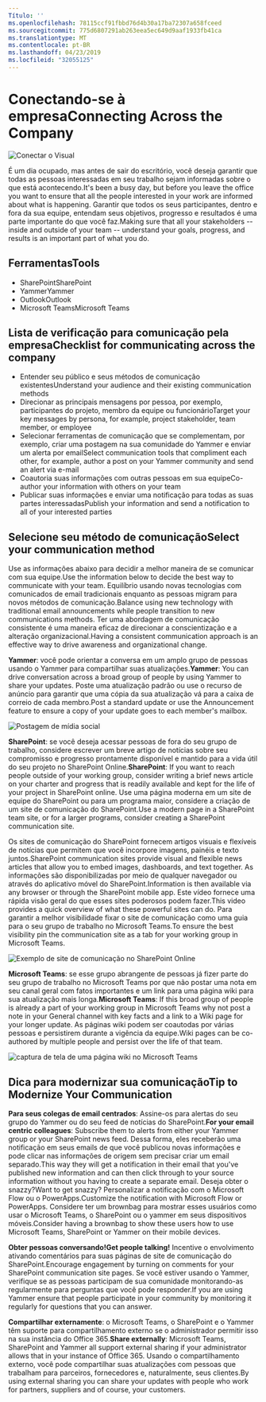 ```yaml
---
Título: ''
ms.openlocfilehash: 78115ccf91fbbd76d4b30a17ba72307a658fceed
ms.sourcegitcommit: 775d6807291ab263eea5ec649d9aaf1933fb41ca
ms.translationtype: MT
ms.contentlocale: pt-BR
ms.lasthandoff: 04/23/2019
ms.locfileid: "32055125"
---
```

# <a name="connecting-across-the-company"></a><span data-ttu-id="46133-102">Conectando-se à empresa</span><span class="sxs-lookup"><span data-stu-id="46133-102">Connecting Across the Company</span></span>

![Conectar o Visual](media/ditl_crosscompany.png)

<span data-ttu-id="46133-104">É um dia ocupado, mas antes de sair do escritório, você deseja garantir que todas as pessoas interessadas em seu trabalho sejam informadas sobre o que está acontecendo.</span><span class="sxs-lookup"><span data-stu-id="46133-104">It's been a busy day, but before you leave the office you want to ensure that all the people interested in your work are informed about what is happening.</span></span> <span data-ttu-id="46133-105">Garantir que todos os seus participantes, dentro e fora da sua equipe, entendam seus objetivos, progresso e resultados é uma parte importante do que você faz.</span><span class="sxs-lookup"><span data-stu-id="46133-105">Making sure that all your stakeholders -- inside and outside of your team -- understand your goals, progress, and results is an important part of what you do.</span></span>  

## <a name="tools"></a><span data-ttu-id="46133-106">Ferramentas</span><span class="sxs-lookup"><span data-stu-id="46133-106">Tools</span></span>
- <span data-ttu-id="46133-107">SharePoint</span><span class="sxs-lookup"><span data-stu-id="46133-107">SharePoint</span></span>
- <span data-ttu-id="46133-108">Yammer</span><span class="sxs-lookup"><span data-stu-id="46133-108">Yammer</span></span>
- <span data-ttu-id="46133-109">Outlook</span><span class="sxs-lookup"><span data-stu-id="46133-109">Outlook</span></span>
- <span data-ttu-id="46133-110">Microsoft Teams</span><span class="sxs-lookup"><span data-stu-id="46133-110">Microsoft Teams</span></span> 

## <a name="checklist-for-communicating-across-the-company"></a><span data-ttu-id="46133-111">Lista de verificação para comunicação pela empresa</span><span class="sxs-lookup"><span data-stu-id="46133-111">Checklist for communicating across the company</span></span>
- <span data-ttu-id="46133-112">Entender seu público e seus métodos de comunicação existentes</span><span class="sxs-lookup"><span data-stu-id="46133-112">Understand your audience and their existing communication methods</span></span>
- <span data-ttu-id="46133-113">Direcionar as principais mensagens por pessoa, por exemplo, participantes do projeto, membro da equipe ou funcionário</span><span class="sxs-lookup"><span data-stu-id="46133-113">Target your key messages by persona, for example, project stakeholder, team member, or employee</span></span>
- <span data-ttu-id="46133-114">Selecionar ferramentas de comunicação que se complementam, por exemplo, criar uma postagem na sua comunidade do Yammer e enviar um alerta por email</span><span class="sxs-lookup"><span data-stu-id="46133-114">Select communication tools that compliment each other, for example, author a post on your Yammer community and send an alert via e-mail</span></span> 
- <span data-ttu-id="46133-115">Coautoria suas informações com outras pessoas em sua equipe</span><span class="sxs-lookup"><span data-stu-id="46133-115">Co-author your information with others on your team</span></span>
- <span data-ttu-id="46133-116">Publicar suas informações e enviar uma notificação para todas as suas partes interessadas</span><span class="sxs-lookup"><span data-stu-id="46133-116">Publish your information and send a notification to all of your interested parties</span></span> 
 
## <a name="select-your-communication-method"></a><span data-ttu-id="46133-117">Selecione seu método de comunicação</span><span class="sxs-lookup"><span data-stu-id="46133-117">Select your communication method</span></span>
<span data-ttu-id="46133-118">Use as informações abaixo para decidir a melhor maneira de se comunicar com sua equipe.</span><span class="sxs-lookup"><span data-stu-id="46133-118">Use the information below to decide the best way to communicate with your team.</span></span> <span data-ttu-id="46133-119">Equilíbrio usando novas tecnologias com comunicados de email tradicionais enquanto as pessoas migram para novos métodos de comunicação.</span><span class="sxs-lookup"><span data-stu-id="46133-119">Balance using new technology with traditional email announcements while people transition to new communications methods.</span></span> <span data-ttu-id="46133-120">Ter uma abordagem de comunicação consistente é uma maneira eficaz de direcionar a conscientização e a alteração organizacional.</span><span class="sxs-lookup"><span data-stu-id="46133-120">Having a consistent communication approach is an effective way to drive awareness and organizational change.</span></span> 

<span data-ttu-id="46133-121">**Yammer**: você pode orientar a conversa em um amplo grupo de pessoas usando o Yammer para compartilhar suas atualizações.</span><span class="sxs-lookup"><span data-stu-id="46133-121">**Yammer**: You can drive conversation across a broad group of people by using Yammer to share your updates.</span></span> <span data-ttu-id="46133-122">Poste uma atualização padrão ou use o recurso de anúncio para garantir que uma cópia da sua atualização vá para a caixa de correio de cada membro.</span><span class="sxs-lookup"><span data-stu-id="46133-122">Post a standard update or use the Announcement feature to ensure a copy of your update goes to each member's mailbox.</span></span> 

![Postagem de mídia social](media/ditl_IT-Service-News.png)

<span data-ttu-id="46133-124">**SharePoint**: se você deseja acessar pessoas de fora do seu grupo de trabalho, considere escrever um breve artigo de notícias sobre seu compromisso e progresso prontamente disponível e mantido para a vida útil do seu projeto no SharePoint Online.</span><span class="sxs-lookup"><span data-stu-id="46133-124">**SharePoint**: If you want to reach people outside of your  working group, consider writing a brief news article on your charter and progress that is readily available and kept for the life of your project in SharePoint online.</span></span> <span data-ttu-id="46133-125">Use uma página moderna em um site de equipe do SharePoint ou para um programa maior, considere a criação de um site de comunicação do SharePoint.</span><span class="sxs-lookup"><span data-stu-id="46133-125">Use a modern page in a SharePoint team site, or for a larger programs, consider creating a SharePoint communication site.</span></span> 

<span data-ttu-id="46133-126">Os sites de comunicação do SharePoint fornecem artigos visuais e flexíveis de notícias que permitem que você incorpore imagens, painéis e texto juntos.</span><span class="sxs-lookup"><span data-stu-id="46133-126">SharePoint communication sites provide visual and flexible news articles that allow you to embed images, dashboards, and text together.</span></span> <span data-ttu-id="46133-127">As informações são disponibilizadas por meio de qualquer navegador ou através do aplicativo móvel do SharePoint.</span><span class="sxs-lookup"><span data-stu-id="46133-127">Information is then available via any browser or through the SharePoint mobile app.</span></span> <span data-ttu-id="46133-128">Este vídeo fornece uma rápida visão geral do que esses sites poderosos podem fazer.</span><span class="sxs-lookup"><span data-stu-id="46133-128">This video provides a quick overview of what these powerful sites can do.</span></span> <span data-ttu-id="46133-129">Para garantir a melhor visibilidade fixar o site de comunicação como uma guia para o seu grupo de trabalho no Microsoft Teams.</span><span class="sxs-lookup"><span data-stu-id="46133-129">To ensure the best visibility pin the communication site as a tab for your working group in Microsoft Teams.</span></span>

![Exemplo de site de comunicação no SharePoint Online](media/ditl_Comm-Site.png)

<span data-ttu-id="46133-131">**Microsoft Teams**: se esse grupo abrangente de pessoas já fizer parte do seu grupo de trabalho no Microsoft Teams por que não postar uma nota em seu canal geral com fatos importantes e um link para uma página wiki para sua atualização mais longa.</span><span class="sxs-lookup"><span data-stu-id="46133-131">**Microsoft Teams**:  If this broad group of people is already a part of your working group in Microsoft Teams why not post a note in your General channel with key facts and a link to a Wiki page for your longer update.</span></span>  <span data-ttu-id="46133-132">As páginas wiki podem ser coautodas por várias pessoas e persistirem durante a vigência da equipe.</span><span class="sxs-lookup"><span data-stu-id="46133-132">Wiki pages can be co-authored by multiple people and persist over the life of that team.</span></span> 

![captura de tela de uma página wiki no Microsoft Teams](media/ditl_Teams-Wiki.png)

## <a name="tip-to-modernize-your-communication"></a><span data-ttu-id="46133-134">Dica para modernizar sua comunicação</span><span class="sxs-lookup"><span data-stu-id="46133-134">Tip to Modernize Your Communication</span></span>

<span data-ttu-id="46133-135">**Para seus colegas de email centrados**: Assine-os para alertas do seu grupo do Yammer ou do seu feed de notícias do SharePoint.</span><span class="sxs-lookup"><span data-stu-id="46133-135">**For your email centric colleagues**: Subscribe them to alerts from either your Yammer group or your SharePoint news feed.</span></span>  <span data-ttu-id="46133-136">Dessa forma, eles receberão uma notificação em seus emails de que você publicou novas informações e pode clicar nas informações de origem sem precisar criar um email separado.</span><span class="sxs-lookup"><span data-stu-id="46133-136">This way they will get a notification in their email that you've published new information and can then click through to your source information without you having to create a separate email.</span></span>  <span data-ttu-id="46133-137">Deseja obter o snazzy?</span><span class="sxs-lookup"><span data-stu-id="46133-137">Want to get snazzy?</span></span>  <span data-ttu-id="46133-138">Personalizar a notificação com o Microsoft Flow ou o PowerApps.</span><span class="sxs-lookup"><span data-stu-id="46133-138">Customize the notification with Microsoft Flow or PowerApps.</span></span> <span data-ttu-id="46133-139">Considere ter um brownbag para mostrar esses usuários como usar o Microsoft Teams, o SharePoint ou o yammer em seus dispositivos móveis.</span><span class="sxs-lookup"><span data-stu-id="46133-139">Consider having a brownbag to show these users how to use Microsoft Teams, SharePoint or Yammer on their mobile devices.</span></span> 

<span data-ttu-id="46133-140">**Obter pessoas conversando!**</span><span class="sxs-lookup"><span data-stu-id="46133-140">**Get people talking!**</span></span> <span data-ttu-id="46133-141">Incentive o envolvimento ativando comentários para suas páginas de site de comunicação do SharePoint.</span><span class="sxs-lookup"><span data-stu-id="46133-141">Encourage engagement by turning on comments for your SharePoint communication site pages.</span></span>  <span data-ttu-id="46133-142">Se você estiver usando o Yammer, verifique se as pessoas participam de sua comunidade monitorando-as regularmente para perguntas que você pode responder.</span><span class="sxs-lookup"><span data-stu-id="46133-142">If you are using Yammer ensure that people participate in your community by monitoring it regularly for questions that you can answer.</span></span> 

<span data-ttu-id="46133-143">**Compartilhar externamente**: o Microsoft Teams, o SharePoint e o Yammer têm suporte para compartilhamento externo se o administrador permitir isso na sua instância do Office 365.</span><span class="sxs-lookup"><span data-stu-id="46133-143">**Share externally**:  Microsoft Teams, SharePoint and Yammer all support external sharing if your administrator allows that in your instance of Office 365.</span></span>  <span data-ttu-id="46133-144">Usando o compartilhamento externo, você pode compartilhar suas atualizações com pessoas que trabalham para parceiros, fornecedores e, naturalmente, seus clientes.</span><span class="sxs-lookup"><span data-stu-id="46133-144">By using external sharing you can share your updates with people who work for partners, suppliers and of course, your customers.</span></span>